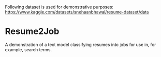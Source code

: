 Following dataset is used for demonstrative purposes: https://www.kaggle.com/datasets/snehaanbhawal/resume-dataset/data

# Resume2Job
A demonstration of a text model classifying resumes into jobs for use in, for example, search terms.
